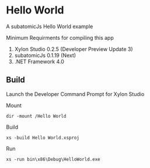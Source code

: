 # Hello World
A subatomicJs Hello World example

Minimum Requirments for compiling this app

1. Xylon Studio 0.2.5 (Developer Preview Update 3)
2. subatomicJs 0.1.19 (Next)
3. .NET Framework 4.0


## Build
Launch the Developer Command Prompt for Xylon Studio

Mount 
```
dir -mount /Hello World
```


Build
```
xs -build Hello World.xsproj
```


Run
```
xs -run bin\x86\Debug\HelloWorld.exe
```
